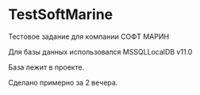 # TestSoftMarine
Тестовое задание для компании СОФТ МАРИН

Для базы данных использовался MSSQLLocalDB v11.0

База лежит в проекте.

Сделано примерно за 2 вечера.
